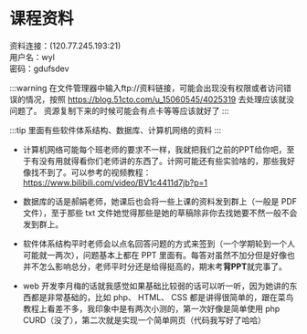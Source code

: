 # 课程资料

资料连接：(120.77.245.193:21)  
用户名：wyl  
密码：gdufsdev

:::warning
在文件管理器中输入ftp://资料链接，可能会出现没有权限或者访问错误的情况，按照 <https://blog.51cto.com/u_15060545/4025319> 去处理应该就没问题了。
资源复制下来的时候可能会有点卡等等应该就好了
:::


:::tip
里面有些软件体系结构、数据库、计算机网络的资料
:::

- 计算机网络可能每个班老师的要求不一样，我就把我们之前的PPT给你吧，至于有没有用就得看你们老师讲的东西了。计网可能还有些实验啥的，那些我好像找不到了。可以参考的视频教程：https://www.bilibili.com/video/BV1c4411d7jb?p=1

- 数据库的话是郝娟老师，她课后也会将一些上课的资料发到群上（一般是 PDF文件），至于那些 txt 文件她觉得那些是她的草稿除非你去找她要不然一般不会发到群上。  

- 软件体系结构平时老师会以点名回答问题的方式来签到（一个学期轮到一个人可能就一两次），问题基本上都在 PPT 里面有。每答对虽然不加分但是好像也并不怎么影响总分，老师平时分还是给得挺高的，期末考**背PPT**就完事了。  

- web 开发李月梅的话就我感觉如果基础比较弱的话可以听一听，因为她讲的东西都是非常基础的，比如 php、 HTML、 CSS 都是讲得很简单的，跟在菜鸟教程上看差不多，我印象中是有两次小测的，第一次好像是简单使用 php CURD（没了），第二次就是实现一个简单网页（代码我写好了哈哈）

